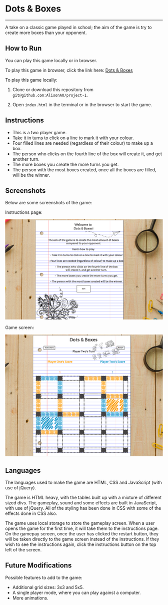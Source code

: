 # Dots & Boxes
---
A take on a classic game played in school; the aim of the game is try to create more boxes than your opponent.

## How to Run

You can play this game locally or in browser.

To play this game in browser, click the link here: [Dots & Boxes](https://alisonao.github.io/Dots-and-Boxes/)

To play this game locally:

1. Clone or download this repository from `git@github.com:AlisonAO/project-1`.

2. Open `index.html` in the terminal or in the browser to start the game.

 
## Instructions

 * This is a two player game. 
 * Take it in turns to click on a line to mark it with your colour.
 * Four filled lines are needed (regardless of their colour) to make up a box.
 * The person who clicks on the fourth line of the box will create it, and get another turn.
 * The more boxes you create the more turns you get.
 * The person with the most boxes created, once all the boxes are filled, will be the winner.
 
## Screenshots
 
 Below are some screenshots of the game:
 
 Instructions page:
 
![Instructions page](images/screenshot.png "Logo Title Text 1")

Game screen:

![Instructions page](images/screenshot2.png "Logo Title Text 1")
 
 
## Languages
 
The languages used to make the game are HTML, CSS and JavaScript (with use of jQuery).

The game is HTML heavy, with the tables built up with a mixture of different sized divs.
The gameplay, sound and some effects are built in JavaScript, with use of jQuery. All of the styling has been done in CSS with some of the effects done in CSS also.

The game uses local storage to store the gameplay screen. When a user opens the game for the first time, it will take them to the instructions page. On the gamepay screen, once the user has clicked the restart button, they will be taken directly to the game screen instead of the instructions. 
If they wish to see the instructions again, click the instructions button on the top left of the screen.

 
## Future Modifications

 Possible features to add to the game:
 
  * Additional grid sizes: 3x3 and 5x5.
  * A single player mode, where you can play against a computer.
  * More animations.

